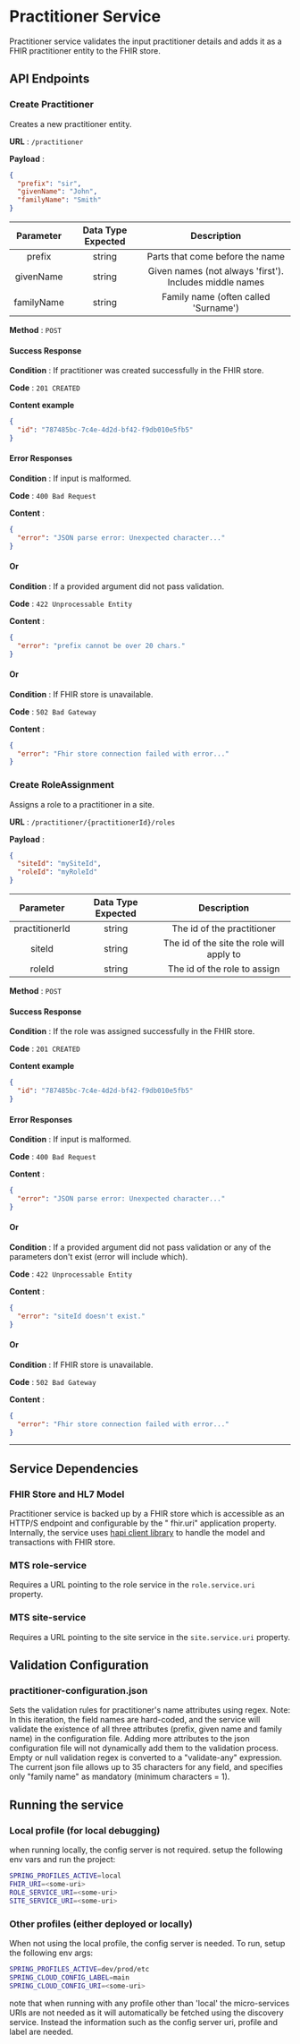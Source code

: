 # Practitioner Service

Practitioner service validates the input practitioner details and adds it as a FHIR practitioner entity to the FHIR
store.

## API Endpoints

### Create Practitioner

Creates a new practitioner entity.

**URL** : `/practitioner`

**Payload** :

```json
{
  "prefix": "sir",
  "givenName": "John",
  "familyName": "Smith"
}
```

| Parameter | Data Type Expected |                                                       Description                                                      |
|:---------:|:------------------:|:----------------------------------------------------------------------------------------------------------------------:|
|     prefix    |       string       | Parts that come before the name |
|     givenName    |       string       | Given names (not always 'first'). Includes middle names |
|     familyName    |       string       | Family name (often called 'Surname') |


**Method** : `POST`

#### Success Response

**Condition** : If practitioner was created successfully in the FHIR store.

**Code** : `201 CREATED`

**Content example**

```json
{
  "id": "787485bc-7c4e-4d2d-bf42-f9db010e5fb5"
}
```

#### Error Responses

**Condition** : If input is malformed.

**Code** : `400 Bad Request`

**Content** :

```json
{
  "error": "JSON parse error: Unexpected character..."
}
```

#### Or

**Condition** : If a provided argument did not pass validation.

**Code** : `422 Unprocessable Entity`

**Content** :

```json
{
  "error": "prefix cannot be over 20 chars."
}
```

#### Or

**Condition** : If FHIR store is unavailable.

**Code** : `502 Bad Gateway`

**Content** :

```json
{
  "error": "Fhir store connection failed with error..."
}
```

### Create RoleAssignment

Assigns a role to a practitioner in a site.

**URL** : `/practitioner/{practitionerId}/roles`

**Payload** :

```json
{
  "siteId": "mySiteId",
  "roleId": "myRoleId"
}
```

| Parameter | Data Type Expected |                                                       Description                                                      |
|:---------:|:------------------:|:----------------------------------------------------------------------------------------------------------------------:|
|   practitionerId  |       string       | The id of the practitioner |
|   siteId          |       string       | The id of the site the role will apply to |
|   roleId          |       string       | The id of the role to assign |

**Method** : `POST`

#### Success Response

**Condition** : If the role was assigned successfully in the FHIR store.

**Code** : `201 CREATED`

**Content example**

```json
{
  "id": "787485bc-7c4e-4d2d-bf42-f9db010e5fb5"
}
```

#### Error Responses

**Condition** : If input is malformed.

**Code** : `400 Bad Request`

**Content** :

```json
{
  "error": "JSON parse error: Unexpected character..."
}
```

#### Or

**Condition** : If a provided argument did not pass validation or any of the parameters don't exist (error will 
include which).

**Code** : `422 Unprocessable Entity`

**Content** :

```json
{
  "error": "siteId doesn't exist."
}
```

#### Or

**Condition** : If FHIR store is unavailable.

**Code** : `502 Bad Gateway`

**Content** :

```json
{
  "error": "Fhir store connection failed with error..."
}
```

___

## Service Dependencies

### FHIR Store and HL7 Model

Practitioner service is backed up by a FHIR store which is accessible as an HTTP/S endpoint and configurable by the "
fhir.uri" application property. Internally, the service
uses [hapi client library](https://hapifhir.io/hapi-fhir/docs/client/examples.html) to handle the model and transactions
with FHIR store.

### MTS role-service

Requires a URL pointing to the role service in the `role.service.uri` property.

### MTS site-service

Requires a URL pointing to the site service in the `site.service.uri` property.

## Validation Configuration

### practitioner-configuration.json

Sets the validation rules for practitioner's name attributes using regex. Note: In this iteration, the field names are
hard-coded, and the service will validate the existence of all three attributes (prefix, given name and family name) in
the configuration file. Adding more attributes to the json configuration file will not dynamically add them to the
validation process. Empty or null validation regex is converted to a "validate-any" expression. The current json file
allows up to 35 characters for any field, and specifies only "family name" as mandatory (minimum characters = 1).

## Running the service

### Local profile (for local debugging)
when running locally, the config server is not required. setup the following env vars and run the project:

```sh
SPRING_PROFILES_ACTIVE=local
FHIR_URI=<some-uri>
ROLE_SERVICE_URI=<some-uri>
SITE_SERVICE_URI=<some-uri>
```

### Other profiles (either deployed or locally)
When not using the local profile, the config server is needed.
To run, setup the following env args:

```sh
SPRING_PROFILES_ACTIVE=dev/prod/etc
SPRING_CLOUD_CONFIG_LABEL=main
SPRING_CLOUD_CONFIG_URI=<some-uri>
```

note that when running with any profile other than 'local' the micro-services URIs are not needed as it will automatically be fetched using the discovery service.
Instead the information such as the config server uri, profile and label are needed.
